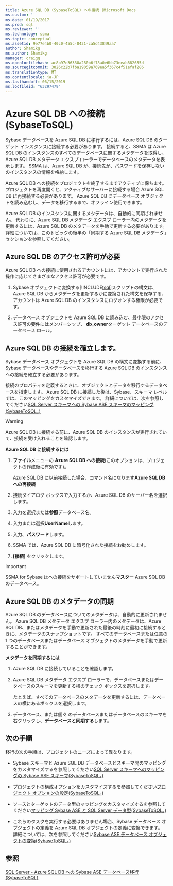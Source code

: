 ```yaml
---
title: Azure SQL DB (SybaseToSQL) への接続 |Microsoft Docs
ms.custom: ''
ms.date: 01/19/2017
ms.prod: sql
ms.reviewer: ''
ms.technology: ssma
ms.topic: conceptual
ms.assetid: 9e77e4b0-40c0-455c-8431-ca5d43849aa7
author: Shamikg
ms.author: Shamikg
manager: craigg
ms.openlocfilehash: ac8b97e36338a280b6f78a0e6bb73eeab882655d
ms.sourcegitcommit: 3026c22b7fba19059a769ea5f367c4f51efaf286
ms.translationtype: MT
ms.contentlocale: ja-JP
ms.lasthandoff: 06/15/2019
ms.locfileid: "63297479"
---
```

# <a name="connecting-to-azure-sql-db-sybasetosql"></a>Azure SQL DB への接続 (SybaseToSQL)
Sybase データベースを Azure SQL DB に移行するには、Azure SQL DB のターゲット インスタンスに接続する必要があります。 接続すると、SSMA は Azure SQL DB のインスタンスのすべてのデータベースに関するメタデータを取得し、Azure SQL DB メタデータ エクスプ ローラーでデータベースのメタデータを表示します。 SSMA は、Azure SQL DB が、接続先が、パスワードを保存しないのインスタンスの情報を格納します。  
  
Azure SQL DB への接続をプロジェクトを終了するまでアクティブに保ちます。 プロジェクトを再度開くと、アクティブなサーバーに接続する場合 Azure SQL DB に再接続する必要があります。 Azure SQL DB にデータベース オブジェクトを読み込むし、データを移行するまで、オフライン使用できます。  
  
Azure SQL DB のインスタンスに関するメタデータは、自動的に同期されません。 代わりに、Azure SQL DB メタデータ エクスプ ローラー内のメタデータを更新するには、Azure SQL DB のメタデータを手動で更新する必要があります。 詳細については、このトピックの後半の「同期する Azure SQL DB メタデータ」セクションを参照してください。  
  
## <a name="required-azure-sql-db-permissions"></a>Azure SQL DB のアクセス許可が必要  
Azure SQL DB への接続に使用されるアカウントには、アカウントで実行された操作に応じてさまざまなアクセス許可が必要です。  
  
1.  Sybase オブジェクトに変換する[!INCLUDE[tsql](../../includes/tsql-md.md)]スクリプトの構文は、Azure SQL DB からメタデータを更新するかに変換された構文を保存する、アカウントは Azure SQL DB のインスタンスにログオンする権限が必要です。  
  
2.  データベース オブジェクトを Azure SQL DB に読み込む、最小限のアクセス許可の要件にはメンバーシップ、 **db_owner**ターゲット データベースのデータベース ロール。  
  
## <a name="establishing-a-azure-sql-db-connection"></a>Azure SQL DB の接続を確立します。  
Sybase データベース オブジェクトを Azure SQL DB の構文に変換する前に、Sybase データベースやデータベースを移行する Azure SQL DB のインスタンスへの接続を確立する必要があります。  
  
接続のプロパティを定義するときに、オブジェクトとデータを移行するデータベースを指定します。 Azure SQL DB に接続した後は、Sybase、スキーマ レベルでは、このマッピングをカスタマイズできます。 詳細については、次を参照してください[SQL Server スキーマへの Sybase ASE スキーマのマッピング&#40;SybaseToSQL。&#41;](../../ssma/sybase/mapping-sybase-ase-schemas-to-sql-server-schemas-sybasetosql.md)  
  
> [!WARNING]  
> Azure SQL DB に接続する前に、Azure SQL DB のインスタンスが実行されていて、接続を受け入れることを確認します。  
  
**Azure SQL DB に接続するには**  
  
1.  **ファイル**メニューの  **Azure SQL DB への接続**(このオプションは、プロジェクトの作成後に有効です)。  
  
    Azure SQL DB に以前接続した場合、コマンド名になります**Azure SQL DB への再接続**  
  
2.  接続ダイアログ ボックスで入力するか、Azure SQL DB のサーバー名を選択します。  
  
3.  入力を選択または**参照**データベース名。  
  
4.  入力または選択**UserName**します。  
  
5.  入力、**パスワード**します。  
  
6.  SSMA では、Azure SQL DB に暗号化された接続をお勧めします。  
  
7.  **[接続]** をクリックします。  
  
> [!IMPORTANT]  
> SSMA for Sybase はへの接続をサポートしていません**マスター** Azure SQL DB のデータベース。  
  
## <a name="synchronizing-azure-sql-db-metadata"></a>Azure SQL DB のメタデータの同期  
Azure SQL DB のデータベースについてのメタデータは、自動的に更新されません。 Azure SQL DB メタデータ エクスプ ローラー内のメタデータは、Azure SQL DB、またはメタデータを手動で更新された最後の時刻に最初に接続するときに、メタデータのスナップショットです。 すべてのデータベースまたは任意の 1 つのデータベースまたはデータベース オブジェクトのメタデータを手動で更新することができます。  
  
**メタデータを同期するには**  
  
1.  Azure SQL DB に接続していることを確認します。  
  
2.  Azure SQL DB メタデータ エクスプ ローラーで、データベースまたはデータベースのスキーマを更新する横のチェック ボックスを選択します。  
  
    たとえば、すべてのデータベースのメタデータを更新するには、データベースの横にあるボックスを選択します。  
  
3.  データベース、または個々 のデータベースまたはデータベースのスキーマを右クリックし、**データベースと同期する**します。  
  
## <a name="next-step"></a>次の手順  
移行の次の手順は、プロジェクトのニーズによって異なります。  
  
-   Sybase スキーマと Azure SQL DB データベースとスキーマ間のマッピングをカスタマイズするを参照してください[SQL Server スキーマへのマッピングの Sybase ASE スキーマ&#40;SybaseToSQL。&#41;](../../ssma/sybase/mapping-sybase-ase-schemas-to-sql-server-schemas-sybasetosql.md)  
  
-   プロジェクトの構成オプションをカスタマイズするを参照してください[プロジェクト オプションの設定&#40;SybaseToSQL。&#41;](../../ssma/sybase/setting-project-options-sybasetosql.md)  
  
-   ソースとターゲットのデータ型のマッピングをカスタマイズするを参照してください[マッピング Sybase ASE と SQL Server データ型&#40;SybaseToSQL。&#41;](../../ssma/sybase/mapping-sybase-ase-and-sql-server-data-types-sybasetosql.md)  
  
-   これらのタスクを実行する必要はありません場合、Sybase データベース オブジェクトの定義を Azure SQL DB オブジェクトの定義に変換できます。 詳細については、次を参照してください[Sybase ASE データベース オブジェクトの変換&#40;SybaseToSQL。&#41;](../../ssma/sybase/converting-sybase-ase-database-objects-sybasetosql.md)  
  
## <a name="see-also"></a>参照  
[SQL Server - Azure SQL DB への Sybase ASE データベース移行&#40;SybaseToSQL&#41;](../../ssma/sybase/migrating-sybase-ase-databases-to-sql-server-azure-sql-db-sybasetosql.md)  
  
